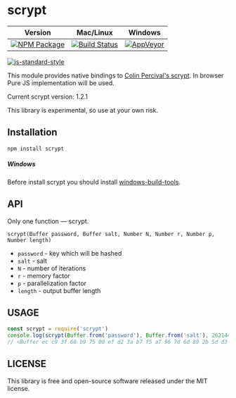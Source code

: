 # scrypt

Version | Mac/Linux | Windows
------- | --------- | -------
[![NPM Package](https://img.shields.io/npm/v/scrypt.svg?style=flat-square)](https://www.npmjs.org/package/scrypt) | [![Build Status](https://img.shields.io/travis/cryptocoinjs/scrypt.svg?branch=master&style=flat-square)](https://travis-ci.org/cryptocoinjs/scrypt) | [![AppVeyor](https://img.shields.io/appveyor/ci/fanatid/scrypt.svg?branch=master&style=flat-square)](https://ci.appveyor.com/project/fanatid/scrypt)

[![js-standard-style](https://cdn.rawgit.com/feross/standard/master/badge.svg)](https://github.com/feross/standard)

This module provides native bindings to [Colin Percival's scrypt][1]. In browser Pure JS implementation will be used.

Current scrypt version: 1.2.1

This library is experimental, so use at your own risk.

## Installation

`npm install scrypt`

##### Windows

Before install scrypt you should install [windows-build-tools][2].

## API

Only one function — scrypt.

`scrypt(Buffer password, Buffer salt, Number N, Number r, Number p, Number length)`

- `password` - key which will be hashed
- `salt` - salt
- `N` - number of iterations
- `r` - memory factor
- `p` - parallelization factor
- `length` - output buffer length

## USAGE

```js
const scrypt = require('scrypt')
console.log(scrypt(Buffer.from('password'), Buffer.from('salt'), 262144, 1, 8, 32))
// <Buffer ec c9 3f 60 b9 75 00 ef d2 3a b7 f5 a7 96 7d 6d 89 2b 5d d3 07 69 49 15 bd 69 03 28 e7 11 08 de>
```

## LICENSE

This library is free and open-source software released under the MIT license.

[1]: https://www.tarsnap.com/scrypt.html
[2]: https://github.com/felixrieseberg/windows-build-tools
